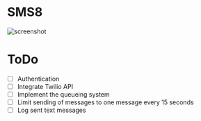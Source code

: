SMS8
========================
![screenshot](https://i.imgur.com/MpkuMDw.jpg "Picture of the application.")

ToDo
========================
- [ ] Authentication
- [ ] Integrate Twilio API
- [ ] Implement the queueing system 
- [ ] Limit sending of messages to one message every 15 seconds
- [ ] Log sent text messages
